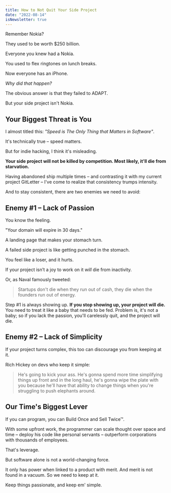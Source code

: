 ```yaml
---
title: How to Not Quit Your Side Project
date: "2022-08-14"
isNewsletter: true
---
```


Remember Nokia?

They used to be worth $250 billion.

Everyone you knew had a Nokia.

You used to flex ringtones on lunch breaks.

Now everyone has an iPhone.

*Why did that happen?*

The obvious answer is that they failed to ADAPT.

But your side project isn't Nokia.

## Your Biggest Threat is You

I almost titled this: *"Speed is The Only Thing that Matters in Software"*.

It's technically true – speed matters.

But for indie hacking, I think it's misleading.

**Your side project will not be killed by competition. Most likely, it'll die from starvation.**

Having abandoned ship multiple times – and contrasting it with my current project GitLetter – I've come to realize that consistency trumps intensity.

And to stay consistent, there are two enemies we need to avoid:

## Enemy #1 – Lack of Passion

You know the feeling.

"Your domain will expire in 30 days."

A landing page that makes your stomach turn.

A failed side project is like getting punched in the stomach.

You feel like a loser, and it hurts.

If your project isn’t a joy to work on it *will* die from inactivity.

Or, as Naval famously tweeted:

> Startups don't die when they run out of cash, they die when the founders run out of energy.

Step #1 is always showing up. **If you stop showing up, your project will die.** You need to treat it like a baby that needs to be fed. Problem is, it's not a baby; so if you lack the passion, you'll carelessly quit, and the project will die.

## Enemy #2 – Lack of Simplicity

If your project turns complex, this too can discourage you from keeping at it.

Rich Hickey on devs who keep it simple:

> He's going to kick your ass. He's gonna spend more time simplifying things up front and in the long haul, he's gonna wipe the plate with you because he'll have that ability to change things when you're struggling to push elephants around.

## Our Time's Biggest Lever

If you can program, you can Build Once and Sell Twice™.

With some upfront work, the programmer can scale thought over space and time – deploy his code like personal servants – outperform corporations with thousands of employees.

That's leverage.

But software alone is not a world-changing force.

It only has power when linked to a product with merit. And merit is not found in a vacuum. So we need to keep at it.

Keep things passionate, and keep em' simple.
